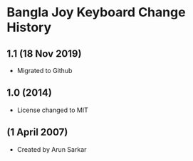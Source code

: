 Bangla Joy Keyboard Change History
=======================

1.1 (18 Nov 2019)
------------------
* Migrated to Github

1.0 (2014)
------------------
* License changed to MIT

(1 April 2007)
------------------
* Created by Arun Sarkar

